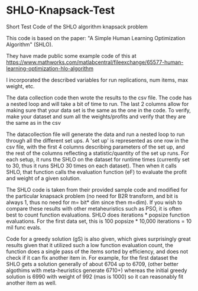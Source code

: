 # SHLO-Knapsack-Test
Short Test Code of the SHLO algorithm knapsack problem

This code is based on the paper: "A Simple Human Learning Optimization Algorithm" (SHLO). 

They have made public some example code of this at https://www.mathworks.com/matlabcentral/fileexchange/65577-human-learning-optimization-hlo-algorithm

I incorporated the described variables for run replications, num items, max weight, etc. 

The data collection code then wrote the results to the csv file. The code has a nested loop and will take a bit of time to run. The last 2 columns allow for making sure that your
data set is the same as the one in the code.
To verify, make your dataset and sum all the weights/profits and verify that they are the same as in the csv

The datacollection file will generate the data and run a nested loop to run through all the different set ups. A 'set up' is represented as one row in the csv file, with the first
4 columns describing parameters of the set up, and the rest of the columns reflecting a statistic/quantity of the set up runs. For each setup, it runs the SHLO on the dataset for
runtime times (currently set to 30, thus it runs SHLO 30 times on each dataset). Then when it calls SHLO, that function calls the evaluation function (eF) to evaluate the profit 
and weight of a given solution. 

The SHLO code is taken from their provided sample code and modified for the particular knapsack problem (no need for B2R transform, and bit is always 1, thus no need for m= bit* 
dim since then m=dim). If you wish to compare these results with other metaheuristics such as PSO, it is often best to count function evaluations. SHLO does iterations * popsize function evaluations. For the first data set, this is 100 popsize * 10,000 iterations = 10 mil func evals.

Code for a greedy solution (gS) is also given, which gives surprisingly great results given that it utilized such a low function evaluation count, the function does a single pass
of the items sorted by efficiency, and does not check if it can fix another item in. For example, for the first dataset the SHLO gets a solution generally of about 6704 up to
6709, (other better algothims with meta-heuristics generate 6710+) whereas the initial greedy solution is 6990 with weight of 992 (mas is 1000) so it can reasonably fit another
item as well.
